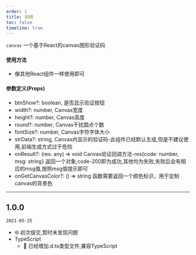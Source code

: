 ```yaml
---
order: 1
title: 说明
toc: false
timeline: true
---
```

`canvas` 一个基于React的canvas图形验证码
#### 使用方法
-  像其他React组件一样使用即可
#### 参数定义(Props)
- btnShow?: boolean, 是否显示验证按钮
- width?: number, Canvas宽度
- height?: number, Canvas高度
- round?: number, Canvas干扰圆点个数
- fontSize?: number, Canvas字符字体大小
- strData?: string, Canvas内显示的验证码-此组件已经默认生成,但是不建议使用,前端生成方式过于危险
- onResult?: (res: any) => void Canvas验证回调方法-res{code: number, msg: string} 返回一个对象,code-200即为成功,其他均为失败,失败后会有相应的msg值,按照msg值提示即可
- onGetCanvasColor?: () => string 函数需要返回一个颜色标识，用于定制canvas的背景色
---

## 1.0.0

`2021-05-25`

- 🌐 初次提交,暂时未发现问题
- TypeScript
  - 🤖 已经增加.d.ts类型文件,兼容TypeScript
  
  